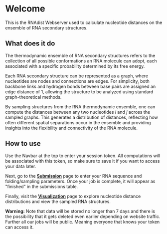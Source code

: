 # Welcome

This is the RNAdist Webserver used to calculate nucleotide distances on the ensemble of RNA secondary structures.

## What does it do
The thermodynamic ensemble of RNA secondary structures refers to the collection of all possible conformations an RNA 
molecule can adopt, each associated with a specific probability determined by its free energy.

Each RNA secondary structure can be represented as a graph, where nucleotides are nodes and connections are edges. 
For simplicity, both backbone links and hydrogen bonds between base pairs are assigned an edge distance of 1, allowing 
the structure to be analyzed using standard graph-theoretical methods.

By sampling structures from the RNA thermodynamic ensemble, one can compute the distances between any two nucleotides
$i$ and $j$ across the sampled graphs. This generates a distribution of distances, reflecting how often different spatial 
separations occur in the ensemble and providing insights into the flexibility and connectivity of the RNA molecule.


## How to use
Use the Navbar at the top to enter your session token. All computations will be associated with this token, so make 
sure to save it if you want to access your data later.

Next, go to the [**Submission**](/submission) page to enter your RNA sequence and folding/sampling parameters. 
Once your job is complete, it will appear as "finished" in the submissions table.

Finally, visit the [**Visualization**](/visualization) page to explore nucleotide distance distributions and view the 
sampled RNA structures.
<div class="warning">
<strong>Warning:</strong> Note that data will be stored no longer than 7 days and there is the possibility that it gets deleted even earlier 
depending on website traffic. Further all our jobs will be public. Meaning everyone that knows your token can access it.
</div>
